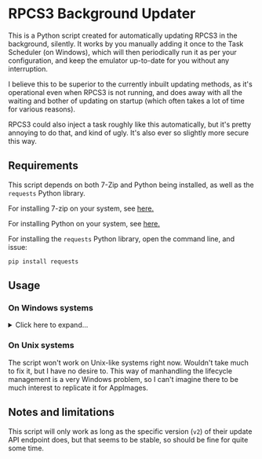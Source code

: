 # RPCS3 Background Updater

This is a Python script created for automatically updating RPCS3 in the background, silently. It works by you manually adding it once to the Task Scheduler (on Windows), which will then periodically run it as per your configuration, and keep the emulator up-to-date for you without any interruption.

I believe this to be superior to the currently inbuilt updating methods, as it's operational even when RPCS3 is not running, and does away with all the waiting and bother of updating on startup (which often takes a lot of time for various reasons).

RPCS3 could also inject a task roughly like this automatically, but it's pretty annoying to do that, and kind of ugly. It's also ever so slightly more secure this way.

## Requirements

This script depends on both 7-Zip and Python being installed, as well as the `requests` Python library.

For installing 7-zip on your system, see [here.](https://www.7-zip.org/download.html)

For installing Python on your system, see [here.](https://www.python.org/downloads/)

For installing the `requests` Python library, open the command line, and issue:

```
pip install requests
```

## Usage

### On Windows systems

<details>
<summary>Click here to expand...</summary>

1. Download the script from GitHub by
   * visiting the script file (`updater.py`) in the repository,
   * clicking on the `Raw` button to display the original file,
   * pressing `CTRL+S` to save it to your RPCS3 installation directory (where `rpcs3.exe` is)

2. Open the Start Menu, then search for and open `Task Scheduler`

3. Click on `Create Task...`

4. Configure the updater task as follows:
   * for `Name`, give it something descriptive, like `RPCS3 Background Updater`
   * on the `Triggers` tab, add a new trigger:
     * for `Begin the task`, select `On Schedule`
     * for frequency, select `One time` (confusing, I know)
     * check the `Repeat task every:` checkbox, and set it to your liking (I use 15 mins)
     * at the `for a duration of:` drop-down, select `Indefinitely`
     * click `OK` to save it
   * on the `Actions` tab, add a new action:
     * for `Action:` you'll want `Start a program`
     * for `Program/script:` you'll want to simply type in `pythonw`
     * for `Add arguments:`, you'll need to provide the path to the script file
       * navigate to your RPCS3 installation directory where you've downloaded it
       * hold `CTRL` and right click
       * select `Copy full path`
       * paste it into the `Add arguments:` textbox (and don't remove the quotes around it)
     * click `OK` to save it
   * on the `Conditions` tab, check the `only if network connection is available` (optional)
   * click `OK` to finalize the task

5. Open RPCS3, and in `Config` > `GUI` change the `Check for updates on startup` setting to `Background`

If you've done everything correctly, you'll no longer be prompted to update RPCS3 on startup, nor will it forcefully update on every launch. Instead, the emulator will be kept up-to-date by this script, periodically polling for updates, and applying them as they come, seamlessly.

</details>

### On Unix systems

The script won't work on Unix-like systems right now. Wouldn't take much to fix it, but I have no desire to. This way of manhandling the lifecycle management is a very Windows problem, so I can't imagine there to be much interest to replicate it for AppImages.

## Notes and limitations

This script will only work as long as the specific version (`v2`) of their update API endpoint does, but that seems to be stable, so should be fine for quite some time.
